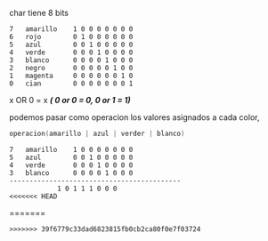 char tiene 8 bits 

```
7	amarillo	1 0 0 0 0 0 0 0
6	rojo		0 1 0 0 0 0 0 0
5	azul		0 0 1 0 0 0 0 0
4	verde		0 0 0 1 0 0 0 0
3	blanco		0 0 0 0 1 0 0 0
2	negro		0 0 0 0 0 1 0 0
1	magenta		0 0 0 0 0 0 1 0
0	cian		0 0 0 0 0 0 0 1
```

x OR 0 = x ***( 0 or 0 = 0, 0 or 1 = 1)***

podemos pasar como operacion los valores asignados a cada color,

```c
operacion(amarillo | azul | verder | blanco)
```
```
7	amarillo	1 0 0 0 0 0 0 0
5	azul		0 0 1 0 0 0 0 0
4	verde		0 0 0 1 0 0 0 0
3	blanco		0 0 0 0 1 0 0 0
-------------------------------------------
			1 0 1 1 1 0 0 0
<<<<<<< HEAD
```
=======
```
>>>>>>> 39f6779c33dad6823815fb0cb2ca80f0e7f03724

